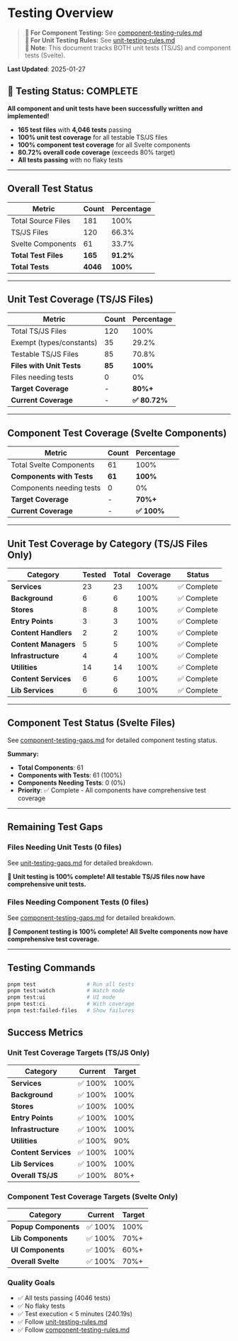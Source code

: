 # Testing Overview

> **📘 For Component Testing:** See [component-testing-rules.md](./component-testing-rules.md)  
> **📘 For Unit Testing Rules:** See [unit-testing-rules.md](./unit-testing-rules.md)  
> **📘 Note**: This document tracks BOTH unit tests (TS/JS) and component tests (Svelte).

**Last Updated**: 2025-01-27

## 🎉 Testing Status: COMPLETE

**All component and unit tests have been successfully written and implemented!**

- **165 test files** with **4,046 tests** passing
- **100% unit test coverage** for all testable TS/JS files
- **100% component test coverage** for all Svelte components
- **80.72% overall code coverage** (exceeds 80% target)
- **All tests passing** with no flaky tests

---

## Overall Test Status

| Metric               | Count    | Percentage |
| -------------------- | -------- | ---------- |
| Total Source Files   | 181      | 100%       |
| TS/JS Files          | 120      | 66.3%      |
| Svelte Components    | 61       | 33.7%      |
| **Total Test Files** | **165**  | **91.2%**  |
| **Total Tests**      | **4046** | **100%**   |

---

## Unit Test Coverage (TS/JS Files)

| Metric                    | Count  | Percentage    |
| ------------------------- | ------ | ------------- |
| Total TS/JS Files         | 120    | 100%          |
| Exempt (types/constants)  | 35     | 29.2%         |
| Testable TS/JS Files      | 85     | 70.8%         |
| **Files with Unit Tests** | **85** | **100%**      |
| Files needing tests       | 0      | 0%            |
| **Target Coverage**       | -      | **80%+**      |
| **Current Coverage**      | -      | **✅ 80.72%** |

---

## Component Test Coverage (Svelte Components)

| Metric                    | Count  | Percentage  |
| ------------------------- | ------ | ----------- |
| Total Svelte Components   | 61     | 100%        |
| **Components with Tests** | **61** | **100%**    |
| Components needing tests  | 0      | 0%          |
| **Target Coverage**       | -      | **70%+**    |
| **Current Coverage**      | -      | **✅ 100%** |

---

## Unit Test Coverage by Category (TS/JS Files Only)

| Category             | Tested | Total | Coverage | Status      |
| -------------------- | ------ | ----- | -------- | ----------- |
| **Services**         | 23     | 23    | 100%     | ✅ Complete |
| **Background**       | 6      | 6     | 100%     | ✅ Complete |
| **Stores**           | 8      | 8     | 100%     | ✅ Complete |
| **Entry Points**     | 3      | 3     | 100%     | ✅ Complete |
| **Content Handlers** | 2      | 2     | 100%     | ✅ Complete |
| **Content Managers** | 5      | 5     | 100%     | ✅ Complete |
| **Infrastructure**   | 4      | 4     | 100%     | ✅ Complete |
| **Utilities**        | 14     | 14    | 100%     | ✅ Complete |
| **Content Services** | 6      | 6     | 100%     | ✅ Complete |
| **Lib Services**     | 6      | 6     | 100%     | ✅ Complete |

---

## Component Test Status (Svelte Files)

See [component-testing-gaps.md](./component-testing-gaps.md) for detailed component testing status.

**Summary:**

- **Total Components**: 61
- **Components with Tests**: 61 (100%)
- **Components Needing Tests**: 0 (0%)
- **Priority**: ✅ Complete - All components have comprehensive test coverage

---

## Remaining Test Gaps

### Files Needing Unit Tests (0 files)

See [unit-testing-gaps.md](./unit-testing-gaps.md) for detailed breakdown.

**🎉 Unit testing is 100% complete! All testable TS/JS files now have comprehensive unit tests.**

### Files Needing Component Tests (0 files)

See [component-testing-gaps.md](./component-testing-gaps.md) for detailed breakdown.

**🎉 Component testing is 100% complete! All Svelte components now have comprehensive test coverage.**

---

## Testing Commands

```bash
pnpm test                # Run all tests
pnpm test:watch          # Watch mode
pnpm test:ui             # UI mode
pnpm test:ci             # With coverage
pnpm test:failed-files   # Show failures
```

## Success Metrics

### Unit Test Coverage Targets (TS/JS Only)

| Category             | Current | Target |
| -------------------- | ------- | ------ |
| **Services**         | ✅ 100% | 100%   |
| **Background**       | ✅ 100% | 100%   |
| **Stores**           | ✅ 100% | 100%   |
| **Entry Points**     | ✅ 100% | 100%   |
| **Infrastructure**   | ✅ 100% | 100%   |
| **Utilities**        | ✅ 100% | 90%    |
| **Content Services** | ✅ 100% | 100%   |
| **Lib Services**     | ✅ 100% | 100%   |
| **Overall TS/JS**    | ✅ 100% | 80%+   |

### Component Test Coverage Targets (Svelte Only)

| Category             | Current | Target |
| -------------------- | ------- | ------ |
| **Popup Components** | ✅ 100% | 100%   |
| **Lib Components**   | ✅ 100% | 70%+   |
| **UI Components**    | ✅ 100% | 60%+   |
| **Overall Svelte**   | ✅ 100% | 70%+   |

### Quality Goals

- ✅ All tests passing (4046 tests)
- ✅ No flaky tests
- ✅ Test execution < 5 minutes (240.19s)
- ✅ Follow [unit-testing-rules.md](./unit-testing-rules.md)
- ✅ Follow [component-testing-rules.md](./component-testing-rules.md)
